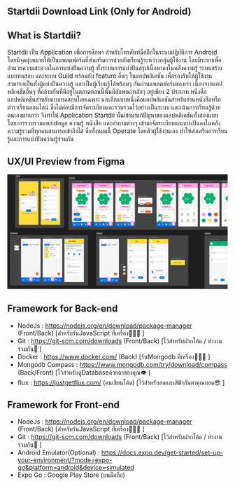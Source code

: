 ## Startdii Download Link (Only for Android)


## What is Startdii?
Startdii เป็น Application เพื่อการศึกษา สำหรับโทรศัพท์มือถือในระบบปฏิบัติการ Android โดยมีจุดมุ่งหมายให้เป็นแพลตฟอร์มที่ส่งเสริมการช่วยกันเรียนรู้ระหว่างกลุ่มผู้ใช้งาน โดยมีระบบเพื่ออำนวยความสะดวกในการแบ่งปันความรู้ ทั้งระบบการแบ่งปันสรุปเนื้อหาลงในคลังความรู้ ระบบสร้างแบบทดสอบ และระบบ Guild พร้อมกับ feature อื่นๆ ในแอปพลิเคชัน เพื่อรองรับให้ผู้ใช้งานสามารถเป็นทั้งผู้แบ่งปันความรู้ และเป็นผู้เรียนรู้ได้พร้อมๆ กันผ่านแพลตฟอร์มของเรา
เนื่องจากแอปพลิเคชันอื่นๆ ที่คล้ายกันที่มีอยู่ในตลาดตอนนี้นั้นมีลักษณะหลักๆ อยู่เพียง 2 ประเภท หนึ่งคือแอปพลิเคชันสำหรับแบบทดสอบโดยเฉพาะ และอีกแบบหนึ่งคือแอปพลิเคชันสำหรับอ่านหนังสือหรือตำราเรียนออนไลน์ ซึ่งไม่ค่อยมีการจัดระเบียบและรวบรวมไว้อย่างเป็นระบบ และเน้นการเรียนรู้ด้วยตนเองมากกว่า จึงทำให้ Application Startdii นั้นเข้ามาแก้ปัญหาของแอปพลิเคชันทั้งสองแบบ โดยการรวบรวมแหล่งข้อมูล ความรู้ หนังสือ และคำถามต่างๆ เข้ามาจัดระเบียบและแบ่งปันลงในคลังความรู้รวมที่ทุกคนสามารถเข้าถึงได้ ซึ่งทั้งหมดนี้ Operate โดยตัวผู้ใช้งานเอง ทำให้ส่งเสริมการเรียนรู้และการแบ่งปันความรู้ร่วมกัน

## UX/UI Preview from Figma

![Uxui Image](./image/app-uxui.png)

## Framework for Back-end
- NodeJs : https://nodejs.org/en/download/package-manager (Front/Back) [สำหรับรันJavaScript ที่เครื่อง🏃🏾‍♂️ ]
- Git : https://git-scm.com/downloads (Front/Back) [ไว้สำหรับฝากโค้ด / ทำงานร่วมกัน🤼 ]
- Docker : https://www.docker.com/ (Back) [รันMongodb ที่เครื่อง🏃🏾‍♂️ ]
- Mongodb Compass : https://www.mongodb.com/try/download/compass (Back/Front) [ไว้สำหรับดูDatabaseด้วยตาของคุณ👁️ ]
- flux : https://justgetflux.com/ (คนเขียนโค้ด) [ไว้สำหรับลดแสงสีฟ้ากันตาคุณบอด😎 ]


## Framework for Front-end
- NodeJs : https://nodejs.org/en/download/package-manager (Front/Back) [สำหรับรันJavaScript ที่เครื่อง🏃🏾‍♂️ ]
- Git : https://git-scm.com/downloads (Front/Back) [ไว้สำหรับฝากโค้ด / ทำงานร่วมกัน🤼 ]
- Android Emulator(Optional) : https://docs.expo.dev/get-started/set-up-your-environment/?mode=expo-go&platform=android&device=simulated
- Expo Go : Google Play Store (บนมือถือ)
